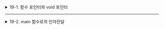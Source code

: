 <details>
<summary>19-1. 함수 포인터와 void 포인터</summary>
<div markdown="1">       

</div>
</details>

___

<details>
<summary>19-2. main 함수로의 인자전달</summary>
<div markdown="1">       

</div>
</details>
